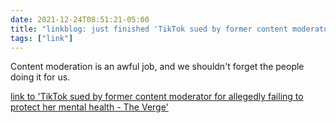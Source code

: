 ```yaml
---
date: 2021-12-24T08:51:21-05:00
title: "linkblog: just finished 'TikTok sued by former content moderator for allegedly failing to protect her mental health - The Verge'"
tags: ["link"]
---
```

Content moderation is an awful job, and we shouldn't forget the people doing it for us.
 
[link to 'TikTok sued by former content moderator for allegedly failing to protect her mental health - The Verge'](https://www.theverge.com/2021/12/24/22852817/tiktok-content-moderation-lawsuit-candie-frazier)

